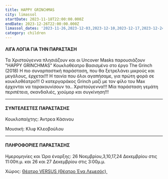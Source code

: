 ```yaml
---
title: HAPPY GRINCHMAS
city: limassol
startDate: 2023-11-18T22:00:00.000Z
endDate: 2023-12-26T22:00:00.000Z
limassol_dates: '2023-11-26,2023-12-03,2023-12-10,2023-12-17,2023-12-24,2023-12-26, 2023-12-27'
category: children
---
```


#### ΛΙΓΑ ΛΟΓΙΑ ΓΙΑ ΤΗΝ ΠΑΡΑΣΤΑΣΗ

Τα Χριστούγεννα πλησιάζουν και οι Uncover Masks παρουσιάζουν "HAPPY GRINCHMAS" Κουκλοθέατρο Βασισμένο στο έργο The Grinch (2018)
Η πιο συναρπαστική παράσταση, που θα ξετρελάνει μικρούς και μεγάλους, έρχεται!!! Η ταινία που όλοι αγαπήσαμε, για πρώτη φορά σε κουκλοθέατρο!!! Ο κατεργαράκος Grinch μαζί με τον φίλο του Max έρχονται να ταρακουνίσουν τα.. Χριστούγεννα!!! Μία παράσταση γεμάτη περιπέτεια, σκανδαλιές, χιούμορ και συγκίνηση!!!

***

#### ΣΥΝΤΕΛΕΣΤΕΣ ΠΑΡΑΣΤΑΣΗΣ

Κουκλοπαίχτης: Άντρεα Κάσινου

Μουσική: Κλιφ Κλεοβούλου

***

#### ΠΛΗΡΟΦΟΡΙΕΣ ΠΑΡΑΣΤΑΣΗΣ

Ημερομηνίες και Ώρα έναρξης: 26 Νοεμβρίου,3,10,17,24 Δεκεμβρίου στις 11:00π.μ.  και 26 και 27 Δεκεμβρίου στις 3:00μ.μ.

Χώρος: [Θέατρο VERSUS (Θέατρο Ένα Λεμεσός) ](https://www.google.com/maps/place/ENA+Theatre/@34.6727161,33.0379111,17z/data=!3m1!4b1!4m6!3m5!1s0x14e73302f4af925b:0xca71f90ee7b765c0!8m2!3d34.6727162!4d33.042782!16s%2Fg%2F11r969yhf?entry=ttu)

